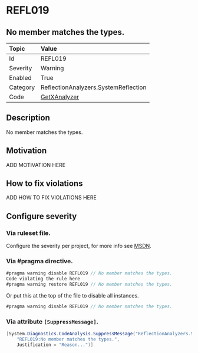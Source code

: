 # REFL019
## No member matches the types.

| Topic    | Value
| :--      | :--
| Id       | REFL019
| Severity | Warning
| Enabled  | True
| Category | ReflectionAnalyzers.SystemReflection
| Code     | [GetXAnalyzer](https://github.com/DotNetAnalyzers/ReflectionAnalyzers/blob/master/ReflectionAnalyzers/NodeAnalzers/GetXAnalyzer.cs)

## Description

No member matches the types.

## Motivation

ADD MOTIVATION HERE

## How to fix violations

ADD HOW TO FIX VIOLATIONS HERE

<!-- start generated config severity -->
## Configure severity

### Via ruleset file.

Configure the severity per project, for more info see [MSDN](https://msdn.microsoft.com/en-us/library/dd264949.aspx).

### Via #pragma directive.
```C#
#pragma warning disable REFL019 // No member matches the types.
Code violating the rule here
#pragma warning restore REFL019 // No member matches the types.
```

Or put this at the top of the file to disable all instances.
```C#
#pragma warning disable REFL019 // No member matches the types.
```

### Via attribute `[SuppressMessage]`.

```C#
[System.Diagnostics.CodeAnalysis.SuppressMessage("ReflectionAnalyzers.SystemReflection", 
    "REFL019:No member matches the types.", 
    Justification = "Reason...")]
```
<!-- end generated config severity -->